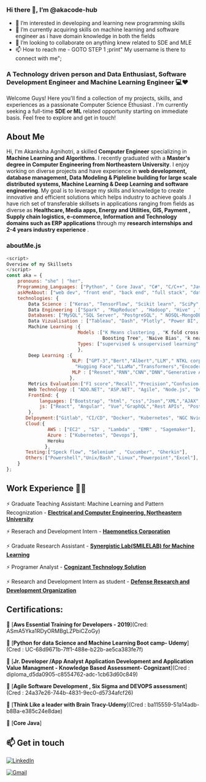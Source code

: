 ### Hi there 👋, I’m @akacode-hub
- 👀 I’m interested in developing and learning new programming skills 
- 🌱 I’m currently acquiring skills on machine learning and software engineer as i have domain knowledge in both the fields 
- 💞️ I’m looking to collaborate on anything knew related to SDE and MLE 
- 📫 How to reach me - GOTO STEP 1 ;print" My username is there to connect with me";

<!---
akacode-hub/akacode-hub is a ✨ special ✨ repository because its `README.md` (this file) appears on your GitHub profile.
You can click the Preview link to take a look at your changes.
--->

<!-- section - intro -->  
### A Technology driven person and Data Enthusiast, Software Development Engineer and Machine Learning Engineer 💻❤️
Welcome Guys! Here you'll find a collection of my projects, skills, and experiences as a passionate Computer Science Ethusiast . I'm currently seeking a full-time **SDE or ML** related opportunity starting on immediate basis. Feel free to explore and get in touch!

## About Me
Hi, I'm Akanksha Agnihotri, a skilled **Computer Engineer** specializing in **Machine Learning and Algorithms**. I recently graduated with a **Master's degree in Computer Engineering from Northeastern University**. I enjoy working on diverse projects and have experience in **web development, database management, Data Modeling & Pipleline building for large scale distributed systems, Machine Learning & Deep Learning and software engineering**. My goal is to leverage my skills and knowledge to create innovative and efficient solutions which helps industry to achieve goals .I have rich set of transferable skillsets  in applications ranging from fields as diverse as **Healthcare, Media apps, Energy and Utilities, GIS, Payment , Supply chain logistics, e-commerce,  Information and Technology domains such as ERP applications** through my **research internships and 2-4 years industry experience** .

### aboutMe.js

```javascript
<script>
Overview of my Skillsets 
</script>
const aka = {
    pronouns: "she" | "her",
    Programming_Languages: ["Python", " Core Java", "C#", "C/C++", "Javascript"],
    askMeAbout: ["web dev", "front end", "back end", "full stack", "data analytics", "data engineering", "machine learning"," artificial intelligence"],
    technologies: {
        Data Science : ["Keras", "TensorFlow", "Scikit learn", "SciPy", "Seaborn", "SonarQube analytics", "Pytorch", "NumPy", "CUDA","Matplotlib"],
        Data Engineering :["Spark" , "MapReduce" , "Hadoop", "Hive" , "Pig" , "Pyspark" , "SparkSQL" ,"MLops", "ETL SSIS"],
        Databases: ["MySQL","SQL Server", "PostgreSQL", " NOSQL-MongoDB", "Neo4.js/Cypher", "Employee Data Warehouse"],
        Data Vizualisation : ["Tableau", "Dash", "Plotly", "Power BI", "Mkdocs", "Pandas Profiling"],
        Machine Learning :{
                          Models :["K Means clustering , "K fold cross validation" , "Regressions", "MLP", "Random Forest", "XGBOOST", "Desicion Trees", "SVM", "Gradient 
                                   Boosting Tree", "Naive Bias", "k nearest neighbours"],
                          Types: ["supervised & unsupervised learning" , "Reinforcement learning" , "Semi-supervised learning", "Clustering and classification"]
                          },
        Deep Learning :{
                        NLP: ["GPT-3","Bert","Albert","LLM"," NTKL corpus","Tokenization","Matrix Factorization","LSTM","Open AI",
                         "Hugging Face","LLaMa","Transformers","Encoders, Decoders"],
                        MLP : ["Resnet","RNN","CNN","DNN","Generative AI"]
                       },
        Metrics Evaluation:["F1 score","Recall","Precision","Confusion Metrics","MAP","Blue score","Bert score","True Positive","False Positive"],
        Web Technology :[ "ADO.NET", "ASP.NET", "Agile", "Node.js", "Devops", "Model View Controller(MVC)", "SpringBoot"],
        FrontEnd: {
            languages: ["Bootstrap", "html", "css","Json","XML","AJAX","Angularjs"],
            js: ["React", "Angular", "Vue","GraphQL","Rest APIs", "PostMan API"]
        },
       Delpoyment:["Gitlab", "CI/CD", "Docker", "Kubernetes", "NGC Nvidia", "JIRA", "Confluence", "Atlassian"],
       Cloud:{
               AWS : ["EC2" , "S3" , "Lambda" , "EMR" , "Sagemaker"],
               Azure : ["Kubernetes", "Devops"],
               Heroku
              },
       Testing:["Speck flow", "Selenium" , "Cucumber", "Gherkin"],
       Others:["Powershell","Unix/Bash","Linux","Powerpoint","Excel"],
    }
};
```
## Work Experience 👩‍💼
⚡️ Graduate Teaching Assistant: Machine Learning and Pattern Recognization - [**Electrical and Computer Engineering, Northeastern University**](https://ece.northeastern.edu/)

⚡️ Reserach and Development Intern - [**Haemonetics Corporation**](https://www.haemonetics.com/)

⚡️ Graduate Research Assistant - [**Synergistic Lab(SMILELAB) for Machine Learning**](https://web.northeastern.edu/smilelab/)

⚡️ Programer Analyst - [**Cognizant Technology Solution**](https://www.cognizant.com/us/en)

⚡️ Research and Development Intern as student - [**Defense Research and Development Organization**](https://www.drdo.gov.in/)

## Certifications:

🌱 [**Aws Essential Training for Developers - 2019**](Cred: ASmA5Yka1RDyORMBgLZPbiCZoGy)

🌱 [**Python for data Science and Machine Learning Boot camp- Udemy**](Cred : UC-68d9671b-7ff1-488e-b22b-ae5ca383fe7f)

🌱 [**Jr. Developer /App Analyst Application Development and Application Value Managment - Knowledge Based Assessment- Cognizant**](Cred : diploma_d5da0905-c8554762-adc-1cb63d60c849)

🌱 [**Agile Software Development , Six Sigma and DEVOPS assessment**](Cred : 24a37e26-744b-4831-9ec0-d5734afcf26)

🌱 [**Think Like a leader with Brain Tracy-Udemy**](Cred : ba115559-51a14adb-b8Ba-e385c24e8dae)

🌱 [**Core Java**]

## 📫 Get in touch

<a href="https://www.linkedin.com/in/akankshaanupamagnihotri/"><img alt="LinkedIn" src="https://img.shields.io/badge/linkedin%20-%230077B5.svg?&style=flat&logo=linkedin&logoColor=white"/></a> &nbsp;

<a href="mailto:akanksha.agni18@gmail.com"><img alt="Gmail" src="https://img.shields.io/badge/Gmail-D14836?style=flat&logo=gmail&logoColor=white" /></a> &nbsp;

